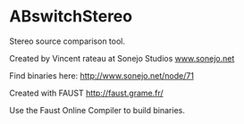 # ABswitchStereo
Stereo source comparison tool.


Created by Vincent rateau at Sonejo Studios 
www.sonejo.net

Find binaries here: http://www.sonejo.net/node/71

Created with FAUST http://faust.grame.fr/

Use the Faust Online Compiler to build binaries.
